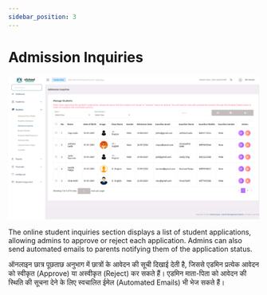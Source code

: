 ```yaml
---
sidebar_position: 3
---
```


# Admission Inquiries

![e-School SaaS](../../static/images/schooladmin/admission-inquiries.png)

The online student inquiries section displays a list of student applications, allowing admins to approve or reject each application. Admins can also send automated emails to parents notifying them of the application status. 

ऑनलाइन छात्र पूछताछ अनुभाग में छात्रों के आवेदन की सूची दिखाई देती है, जिससे एडमिन प्रत्येक आवेदन को स्वीकृत (Approve) या अस्वीकृत (Reject) कर सकते हैं। एडमिन माता-पिता को आवेदन की स्थिति की सूचना देने के लिए स्वचालित ईमेल (Automated Emails) भी भेज सकते हैं।